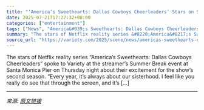 ```yaml
---
title: "‘America’s Sweethearts: Dallas Cowboys Cheerleaders’ Stars on Season 2: ‘A Lot of People Think That We’re Perfect and We’re Not’"
date: 2025-07-21T17:27:32+08:00
categories: ["entertainment"]
tags: ["News", "America&#039;s Sweethearts: Dallas Cowboys Cheerleaders", "Netflix"]
summary: "The stars of Netflix reality series &#8220;America&#8217;s Sweethearts: Dallas Cowboys Cheerleaders&#8221; spoke to Variety at the streamer&#8217;s Summer Break event at Santa Monica Pier on Thursday "
source_url: "https://variety.com/2025/scene/news/americas-sweethearts-dallas-cowboys-cheerleaders-season-2-netflix-1236464943/"
---
```


The stars of Netflix reality series &#8220;America&#8217;s Sweethearts: Dallas Cowboys Cheerleaders&#8221; spoke to Variety at the streamer&#8217;s Summer Break event at Santa Monica Pier on Thursday night about their excitement for the show&#8217;s second season. “Every year, it&#8217;s always about our sisterhood. I feel like you really do see that through the screen, and it&#8217;s [&#8230;]

---

*来源: [原文链接](https://variety.com/2025/scene/news/americas-sweethearts-dallas-cowboys-cheerleaders-season-2-netflix-1236464943/)*
